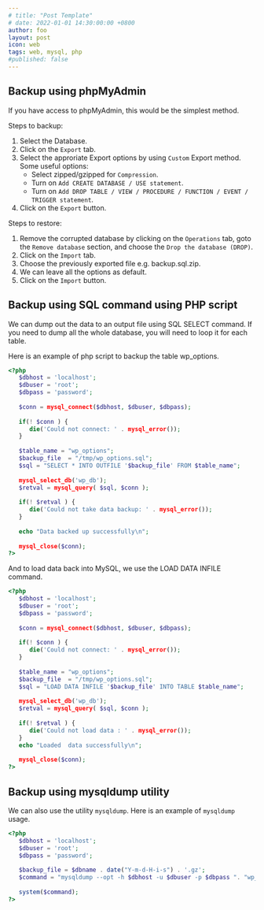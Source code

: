 ```yaml
---
# title: "Post Template"
# date: 2022-01-01 14:30:00:00 +0800
author: foo
layout: post
icon: web
tags: web, mysql, php
#published: false
---
```


## Backup using phpMyAdmin

If you have access to phpMyAdmin, this would be the simplest method.

Steps to backup:
1. Select the Database.
2. Click on the `Export` tab.
3. Select the approriate Export options by using `Custom` Export method. Some useful options:
    - Select zipped/gzipped for `Compression`.
    - Turn on `Add CREATE DATABASE / USE statement`.
    - Turn on `Add DROP TABLE / VIEW / PROCEDURE / FUNCTION / EVENT / TRIGGER statement`.
4. Click on the `Export` button.

Steps to restore:
1. Remove the corrupted database by clicking on the `Operations` tab, goto the `Remove database` section, and choose the `Drop the database (DROP)`.
2. Click on the `Import` tab.
3. Choose the previously exported file e.g. backup.sql.zip.
4. We can leave all the options as default.
5. Click on the `Import` button.


## Backup using SQL command using PHP script

We can dump out the data to an output file using SQL SELECT command. If you need to dump all the whole
database, you will need to loop it for each table.

Here is an example of php script to backup the table wp_options.

```php
<?php
   $dbhost = 'localhost';
   $dbuser = 'root';
   $dbpass = 'password';
   
   $conn = mysql_connect($dbhost, $dbuser, $dbpass);
   
   if(! $conn ) {
      die('Could not connect: ' . mysql_error());
   }
	
   $table_name = "wp_options";
   $backup_file  = "/tmp/wp_options.sql";
   $sql = "SELECT * INTO OUTFILE '$backup_file' FROM $table_name";
   
   mysql_select_db('wp_db');
   $retval = mysql_query( $sql, $conn );
   
   if(! $retval ) {
      die('Could not take data backup: ' . mysql_error());
   }
   
   echo "Data backed up successfully\n";
   
   mysql_close($conn);
?>
```

And to load data back into MySQL, we use the LOAD DATA INFILE command.

```php
<?php
   $dbhost = 'localhost';
   $dbuser = 'root';
   $dbpass = 'password';
   
   $conn = mysql_connect($dbhost, $dbuser, $dbpass);
   
   if(! $conn ) {
      die('Could not connect: ' . mysql_error());
   }
	
   $table_name = "wp_options";
   $backup_file  = "/tmp/wp_options.sql";
   $sql = "LOAD DATA INFILE '$backup_file' INTO TABLE $table_name";
   
   mysql_select_db('wp_db');
   $retval = mysql_query( $sql, $conn );
   
   if(! $retval ) {
      die('Could not load data : ' . mysql_error());
   }
   echo "Loaded  data successfully\n";
   
   mysql_close($conn);
?>
```

## Backup using mysqldump utility

We can also use the utility `mysqldump`. Here is an example of `mysqldump` usage.

```php
<?php
   $dbhost = 'localhost';
   $dbuser = 'root';
   $dbpass = 'password';
   
   $backup_file = $dbname . date("Y-m-d-H-i-s") . '.gz';
   $command = "mysqldump --opt -h $dbhost -u $dbuser -p $dbpass ". "wp_db | gzip > $backup_file";
   
   system($command);
?>
```

